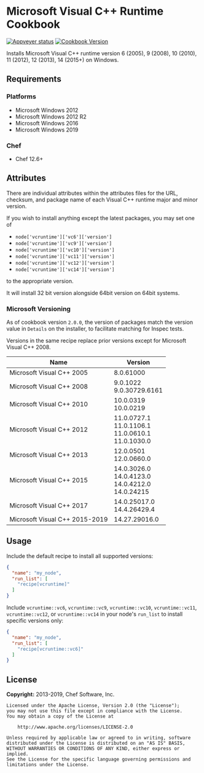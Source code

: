 # Microsoft Visual C++ Runtime Cookbook

[![Appveyer status](https://ci.appveyor.com/api/projects/status/0urqqgutu87gvo55?svg=true)](https://ci.appveyor.com/project/ChefWindowsCookbooks/vcruntime) [![Cookbook Version](https://img.shields.io/cookbook/v/vcruntime.svg)](https://supermarket.chef.io/cookbooks/vcruntime)

Installs Microsoft Visual C++ runtime version 6 (2005), 9 (2008), 10 (2010), 11 (2012), 12 (2013), 14 (2015+) on Windows.

## Requirements

### Platforms

- Microsoft Windows 2012
- Microsoft Windows 2012 R2
- Microsoft Windows 2016
- Microsoft Windows 2019

### Chef

- Chef 12.6+

## Attributes

There are individual attributes within the attributes files for the URL, checksum, and package name of each Visual C++ runtime major and minor version.

If you wish to install anything except the latest packages, you may set one of

- `node['vcruntime']['vc6']['version']`
- `node['vcruntime']['vc9']['version']`
- `node['vcruntime']['vc10']['version']`
- `node['vcruntime']['vc11']['version']`
- `node['vcruntime']['vc12']['version']`
- `node['vcruntime']['vc14']['version']`

to the appropriate version.

It will install 32 bit version alongside 64bit version on 64bit systems.

### Microsoft Versioning

As of cookbook version `2.0.0`, the version of packages match the version value in `Details` on the installer, to facilitate matching for Inspec tests.

Versions in the same recipe replace prior versions except for Microsoft Visual C++ 2008.

| Name | Version |
| --- | --- |
| Microsoft Visual C++ 2005 | 8.0.61000 |
| Microsoft Visual C++ 2008 | 9.0.1022<br>9.0.30729.6161 |
| Microsoft Visual C++ 2010 | 10.0.0319<br>10.0.0219 |
| Microsoft Visual C++ 2012 | 11.0.0727.1<br>11.0.1106.1<br>11.0.0610.1<br>11.0.1030.0 |
| Microsoft Visual C++ 2013 | 12.0.0501<br>12.0.0660.0 |
| Microsoft Visual C++ 2015 | 14.0.3026.0<br>14.0.4123.0<br>14.0.4212.0<br>14.0.24215 |
| Microsoft Visual C++ 2017 | 14.0.25017.0<br>14.4.26429.4 |
| Microsoft Visual C++ 2015-2019 | 14.27.29016.0 |

## Usage

Include the default recipe to install all supported versions:

```json
{
  "name": "my_node",
  "run_list": [
    "recipe[vcruntime]"
  ]
}
```

Include `vcruntime::vc6`, `vcruntime::vc9`, `vcruntime::vc10`, `vcruntime::vc11`, `vcruntime::vc12`, or `vcruntime::vc14` in your node's `run_list` to install specific versions only:

```json
{
  "name": "my_node",
  "run_list": [
    "recipe[vcruntime::vc6]"
  ]
}
```

## License

**Copyright:** 2013-2019, Chef Software, Inc.

```
Licensed under the Apache License, Version 2.0 (the "License");
you may not use this file except in compliance with the License.
You may obtain a copy of the License at

    http://www.apache.org/licenses/LICENSE-2.0

Unless required by applicable law or agreed to in writing, software
distributed under the License is distributed on an "AS IS" BASIS,
WITHOUT WARRANTIES OR CONDITIONS OF ANY KIND, either express or implied.
See the License for the specific language governing permissions and
limitations under the License.
```
